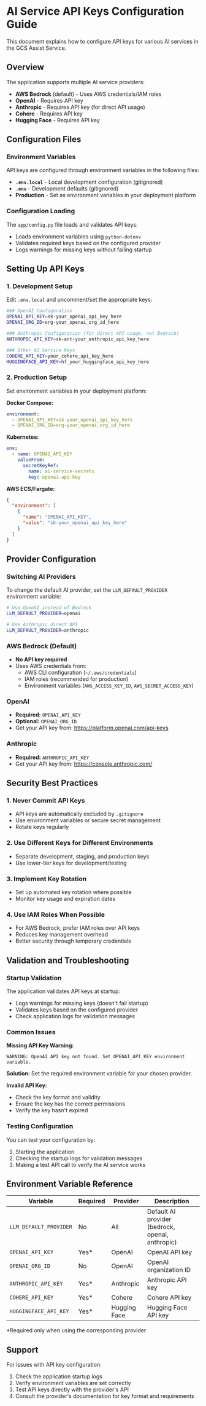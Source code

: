 # AI Service API Keys Configuration Guide

This document explains how to configure API keys for various AI services in the GCS Assist Service.

## Overview

The application supports multiple AI service providers:

- **AWS Bedrock** (default) - Uses AWS credentials/IAM roles
- **OpenAI** - Requires API key
- **Anthropic** - Requires API key (for direct API usage)
- **Cohere** - Requires API key
- **Hugging Face** - Requires API key

## Configuration Files

### Environment Variables

API keys are configured through environment variables in the following files:

- **`.env.local`** - Local development configuration (gitignored)
- **`.env`** - Development defaults (gitignored)
- **Production** - Set as environment variables in your deployment platform

### Configuration Loading

The `app/config.py` file loads and validates API keys:

- Loads environment variables using `python-dotenv`
- Validates required keys based on the configured provider
- Logs warnings for missing keys without failing startup

## Setting Up API Keys

### 1. Development Setup

Edit `.env.local` and uncomment/set the appropriate keys:

```bash
### OpenAI Configuration
OPENAI_API_KEY=sk-your_openai_api_key_here
OPENAI_ORG_ID=org-your_openai_org_id_here

### Anthropic Configuration (for direct API usage, not Bedrock)
ANTHROPIC_API_KEY=sk-ant-your_anthropic_api_key_here

### Other AI Service Keys
COHERE_API_KEY=your_cohere_api_key_here
HUGGINGFACE_API_KEY=hf_your_huggingface_api_key_here
```

### 2. Production Setup

Set environment variables in your deployment platform:

**Docker Compose:**

```yaml
environment:
  - OPENAI_API_KEY=sk-your_openai_api_key_here
  - OPENAI_ORG_ID=org-your_openai_org_id_here
```

**Kubernetes:**

```yaml
env:
  - name: OPENAI_API_KEY
    valueFrom:
      secretKeyRef:
        name: ai-service-secrets
        key: openai-api-key
```

**AWS ECS/Fargate:**

```json
{
  "environment": [
    {
      "name": "OPENAI_API_KEY",
      "value": "sk-your_openai_api_key_here"
    }
  ]
}
```

## Provider Configuration

### Switching AI Providers

To change the default AI provider, set the `LLM_DEFAULT_PROVIDER` environment variable:

```bash
# Use OpenAI instead of Bedrock
LLM_DEFAULT_PROVIDER=openai

# Use Anthropic direct API
LLM_DEFAULT_PROVIDER=anthropic
```

### AWS Bedrock (Default)

- **No API key required**
- Uses AWS credentials from:
  - AWS CLI configuration (`~/.aws/credentials`)
  - IAM roles (recommended for production)
  - Environment variables (`AWS_ACCESS_KEY_ID`, `AWS_SECRET_ACCESS_KEY`)

### OpenAI

- **Required:** `OPENAI_API_KEY`
- **Optional:** `OPENAI_ORG_ID`
- Get your API key from: https://platform.openai.com/api-keys

### Anthropic

- **Required:** `ANTHROPIC_API_KEY`
- Get your API key from: https://console.anthropic.com/

## Security Best Practices

### 1. Never Commit API Keys

- API keys are automatically excluded by `.gitignore`
- Use environment variables or secure secret management
- Rotate keys regularly

### 2. Use Different Keys for Different Environments

- Separate development, staging, and production keys
- Use lower-tier keys for development/testing

### 3. Implement Key Rotation

- Set up automated key rotation where possible
- Monitor key usage and expiration dates

### 4. Use IAM Roles When Possible

- For AWS Bedrock, prefer IAM roles over API keys
- Reduces key management overhead
- Better security through temporary credentials

## Validation and Troubleshooting

### Startup Validation

The application validates API keys at startup:

- Logs warnings for missing keys (doesn't fail startup)
- Validates keys based on the configured provider
- Check application logs for validation messages

### Common Issues

**Missing API Key Warning:**

```
WARNING: OpenAI API key not found. Set OPENAI_API_KEY environment variable.
```

**Solution:** Set the required environment variable for your chosen provider.

**Invalid API Key:**

- Check the key format and validity
- Ensure the key has the correct permissions
- Verify the key hasn't expired

### Testing Configuration

You can test your configuration by:

1. Starting the application
2. Checking the startup logs for validation messages
3. Making a test API call to verify the AI service works

## Environment Variable Reference

| Variable               | Required | Provider     | Description                                      |
| ---------------------- | -------- | ------------ | ------------------------------------------------ |
| `LLM_DEFAULT_PROVIDER` | No       | All          | Default AI provider (bedrock, openai, anthropic) |
| `OPENAI_API_KEY`       | Yes\*    | OpenAI       | OpenAI API key                                   |
| `OPENAI_ORG_ID`        | No       | OpenAI       | OpenAI organization ID                           |
| `ANTHROPIC_API_KEY`    | Yes\*    | Anthropic    | Anthropic API key                                |
| `COHERE_API_KEY`       | Yes\*    | Cohere       | Cohere API key                                   |
| `HUGGINGFACE_API_KEY`  | Yes\*    | Hugging Face | Hugging Face API key                             |

\*Required only when using the corresponding provider

## Support

For issues with API key configuration:

1. Check the application startup logs
2. Verify environment variables are set correctly
3. Test API keys directly with the provider's API
4. Consult the provider's documentation for key format and requirements
